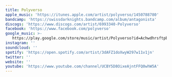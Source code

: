 ```yaml
---
title: Polyverso
apple_music: 'https://itunes.apple.com/artist/polyverso/1450788780'
bandcamp: 'https://swissdarknights.bandcamp.com/album/antagonista'
discogs: 'https://www.discogs.com/artist/6993340-Polyverso'
facebook: 'https://www.facebook.com/polyverso'
google_music: >-
   https://play.google.com/store/music/artist/Polyverso?id=Achwdhrsftpb4cmq7ehnnrnvcba
instagram: ''
soundcloud: ''
spotify: 'https://open.spotify.com/artist/3dAFZ1doXwyW297w11v1jn'
twitter: ''
website: ''
youtube: 'https://www.youtube.com/channel/UCBY5D8OixeAjntFFQ0whW5A'
---
```

